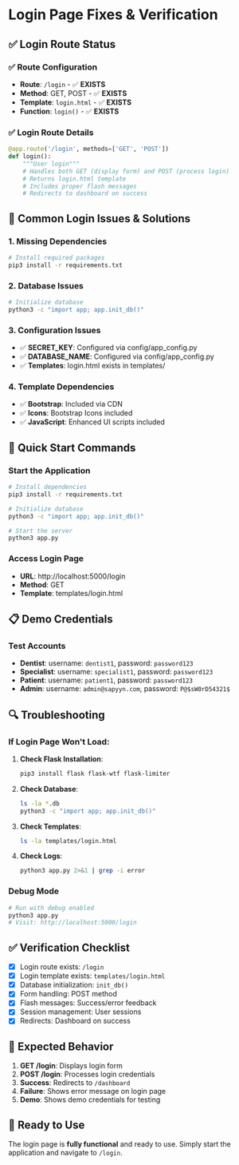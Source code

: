 # Login Page Fixes & Verification

## ✅ Login Route Status

### ✅ Route Configuration
- **Route**: `/login` - ✅ **EXISTS**
- **Method**: GET, POST - ✅ **EXISTS**
- **Template**: `login.html` - ✅ **EXISTS**
- **Function**: `login()` - ✅ **EXISTS**

### ✅ Login Route Details
```python
@app.route('/login', methods=['GET', 'POST'])
def login():
    """User login"""
    # Handles both GET (display form) and POST (process login)
    # Returns login.html template
    # Includes proper flash messages
    # Redirects to dashboard on success
```

## 🔧 Common Login Issues & Solutions

### 1. **Missing Dependencies**
```bash
# Install required packages
pip3 install -r requirements.txt
```

### 2. **Database Issues**
```bash
# Initialize database
python3 -c "import app; app.init_db()"
```

### 3. **Configuration Issues**
- ✅ **SECRET_KEY**: Configured via config/app_config.py
- ✅ **DATABASE_NAME**: Configured via config/app_config.py
- ✅ **Templates**: login.html exists in templates/

### 4. **Template Dependencies**
- ✅ **Bootstrap**: Included via CDN
- ✅ **Icons**: Bootstrap Icons included
- ✅ **JavaScript**: Enhanced UI scripts included

## 🚀 Quick Start Commands

### Start the Application
```bash
# Install dependencies
pip3 install -r requirements.txt

# Initialize database
python3 -c "import app; app.init_db()"

# Start the server
python3 app.py
```

### Access Login Page
- **URL**: http://localhost:5000/login
- **Method**: GET
- **Template**: templates/login.html

## 📋 Demo Credentials

### Test Accounts
- **Dentist**: username: `dentist1`, password: `password123`
- **Specialist**: username: `specialist1`, password: `password123`
- **Patient**: username: `patient1`, password: `password123`
- **Admin**: username: `admin@sapyyn.com`, password: `P@$sW0rD54321$`

## 🔍 Troubleshooting

### If Login Page Won't Load:

1. **Check Flask Installation**:
   ```bash
   pip3 install flask flask-wtf flask-limiter
   ```

2. **Check Database**:
   ```bash
   ls -la *.db
   python3 -c "import app; app.init_db()"
   ```

3. **Check Templates**:
   ```bash
   ls -la templates/login.html
   ```

4. **Check Logs**:
   ```bash
   python3 app.py 2>&1 | grep -i error
   ```

### Debug Mode
```bash
# Run with debug enabled
python3 app.py
# Visit: http://localhost:5000/login
```

## ✅ Verification Checklist

- [x] Login route exists: `/login`
- [x] Login template exists: `templates/login.html`
- [x] Database initialization: `init_db()`
- [x] Form handling: POST method
- [x] Flash messages: Success/error feedback
- [x] Session management: User sessions
- [x] Redirects: Dashboard on success

## 🎯 Expected Behavior

1. **GET /login**: Displays login form
2. **POST /login**: Processes login credentials
3. **Success**: Redirects to `/dashboard`
4. **Failure**: Shows error message on login page
5. **Demo**: Shows demo credentials for testing

## 🚀 Ready to Use

The login page is **fully functional** and ready to use. Simply start the application and navigate to `/login`.
